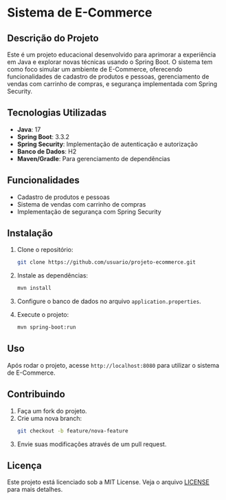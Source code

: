
# Sistema de E-Commerce

## Descrição do Projeto
Este é um projeto educacional desenvolvido para aprimorar a experiência em Java e explorar novas técnicas usando o Spring Boot.
 O sistema tem como foco simular um ambiente de E-Commerce, oferecendo funcionalidades de cadastro de produtos e pessoas,
 gerenciamento de vendas com carrinho de compras, e segurança implementada com Spring Security.

## Tecnologias Utilizadas
- **Java**: 17
- **Spring Boot**: 3.3.2
- **Spring Security**: Implementação de autenticação e autorização
- **Banco de Dados**: H2
- **Maven/Gradle**: Para gerenciamento de dependências

## Funcionalidades
- Cadastro de produtos e pessoas
- Sistema de vendas com carrinho de compras
- Implementação de segurança com Spring Security

## Instalação
1. Clone o repositório:
   ```bash
   git clone https://github.com/usuario/projeto-ecommerce.git
   ```
2. Instale as dependências:
   ```bash
   mvn install
   ```
3. Configure o banco de dados no arquivo `application.properties`.

4. Execute o projeto:
   ```bash
   mvn spring-boot:run
   ```

## Uso
Após rodar o projeto, acesse `http://localhost:8080` para utilizar o sistema de E-Commerce.

## Contribuindo
1. Faça um fork do projeto.
2. Crie uma nova branch:
   ```bash
   git checkout -b feature/nova-feature
   ```
3. Envie suas modificações através de um pull request.

## Licença
Este projeto está licenciado sob a MIT License. Veja o arquivo [LICENSE](./LICENSE) para mais detalhes.

